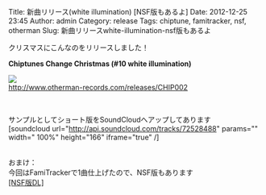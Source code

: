 Title: 新曲リリース(white illumination) [NSF版もあるよ]
Date: 2012-12-25 23:45
Author: admin
Category: release
Tags: chiptune, famitracker, nsf, otherman
Slug: 新曲リリースwhite-illumination-nsf版もあるよ

クリスマスにこんなのをリリースしました！

**Chiptunes Change Christmas (\#10 white illumination)**  

[![](http://www.otherman-records.com/special/CHIP002/images/jacket_on.jpg)](http://www.otherman-records.com/releases/CHIP002)  
<http://www.otherman-records.com/releases/CHIP002>

 

サンプルとしてショート版をSoundCloudへアップしてあります  
[soundcloud url="http://api.soundcloud.com/tracks/72528488" params=""
width=" 100%" height="166" iframe="true" /]

   
おまけ：  
今回はFamiTrackerで1曲仕上げたので、NSF版もあります  
[[NSF版DL]](http://dl.dropbox.com/u/6879731/blog/wi.nsf)
